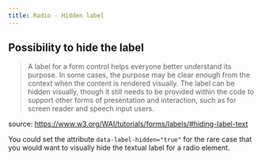 ```yaml
---
title: Radio - Hidden label
---
```


## Possibility to hide the label

> A label for a form control helps everyone better understand its purpose. In some cases, the purpose may be clear enough from the context when the content is rendered visually. The label can be hidden visually, though it still needs to be provided within the code to support other forms of presentation and interaction, such as for screen reader and speech input users.

source: <https://www.w3.org/WAI/tutorials/forms/labels/#hiding-label-text>

You could set the attribute `data-label-hidden="true"` for the rare case that you would want to visually hide the textual label for a radio element.
